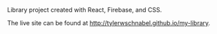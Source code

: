 Library project created with React, Firebase, and CSS.

The live site can be found at http://tylerwschnabel.github.io/my-library.
